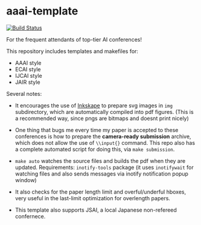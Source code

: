 
# aaai-template

[![Build Status](https://travis-ci.org/guicho271828/aaai-template.svg?branch=master)](https://travis-ci.org/guicho271828/aaai-template)

For the frequent attendants of top-tier AI conferences!

This repository includes templates and makefiles for:

+ AAAI style
+ ECAI style
+ IJCAI style
+ JAIR style

Several notes:

* It encourages the use of [Inkskape](https://inkscape.org/) to prepare svg images in `img` subdirectory, which are automatically compiled into pdf figures. (This is a recommended way, since pngs are bitmaps and doesnt print nicely)

* One thing that bugs me every time my paper is accepted to these conferences is how to prepare the **camera-ready submission** archive, which does not allow the use of `\\input{}` command. This repo also has a complete automated script for doing this, via `make submission`.

* `make auto` watches the source files and builds the pdf when they are updated. Requirements: `inotify-tools` package (it uses `inotifywait` for watching files and also sends messages via inotify notification popup window)

* It also checks for the paper length limit and overful/underful hboxes, very useful in the last-limit optimization for overlength papers.

* This template also supports JSAI, a local Japanese non-refereed confernece.


